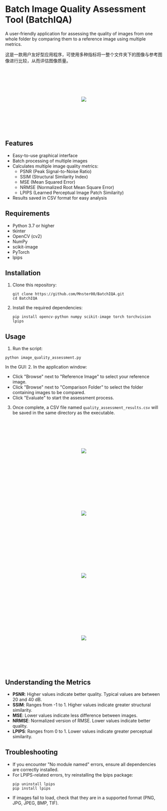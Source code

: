 
# Batch Image Quality Assessment Tool (BatchIQA)

A user-friendly application for assessing the quality of images from one whole folder by comparing them to a reference image using multiple metrics.

这是一款用户友好型应用程序，可使用多种指标将一整个文件夹下的图像与参考图像进行比较，从而评估图像质量。


<div style="display: flex; justify-content: center; align-items: center; height: 200px;">
  <img src="[https://github.com/Mnster00/ImageBatchCropping/blob/main/2.png](https://github.com/Mnster00/BatchIQA/blob/main/figs/1.png)" style="max-width: 80%;">
</div>


## Features

- Easy-to-use graphical interface
- Batch processing of multiple images
- Calculates multiple image quality metrics:
  - PSNR (Peak Signal-to-Noise Ratio)
  - SSIM (Structural Similarity Index)
  - MSE (Mean Squared Error)
  - NRMSE (Normalized Root Mean Square Error)
  - LPIPS (Learned Perceptual Image Patch Similarity)
- Results saved in CSV format for easy analysis

## Requirements

- Python 3.7 or higher
- tkinter
- OpenCV (cv2)
- NumPy
- scikit-image
- PyTorch
- lpips

## Installation

1. Clone this repository:
   ```
   git clone https://github.com/Mnster00/BatchIQA.git
   cd BatchIQA
   ```

2. Install the required dependencies:
   ```
   pip install opencv-python numpy scikit-image torch torchvision lpips
   ```

## Usage

1. Run the script:
  ```
  python image_quality_assessment.py
  ```
In the GUI:
2. In the application window:
   - Click "Browse" next to "Reference Image" to select your reference image.
   - Click "Browse" next to "Comparison Folder" to select the folder containing images to be compared.
   - Click "Evaluate" to start the assessment process.
3. Once complete, a CSV file named `quality_assessment_results.csv` will be saved in the same directory as the executable.

<div style="display: flex; justify-content: center; align-items: center; height: 200px;">
  <img src="[https://github.com/Mnster00/ImageBatchCropping/blob/main/2.png](https://github.com/Mnster00/BatchIQA/blob/main/figs/1.png)" style="max-width: 80%;">
</div>

<div style="display: flex; justify-content: center; align-items: center; height: 200px;">
  <img src="[https://github.com/Mnster00/ImageBatchCropping/blob/main/2.png](https://github.com/Mnster00/BatchIQA/blob/main/figs/2.png)" style="max-width: 80%;">
</div>

<div style="display: flex; justify-content: center; align-items: center; height: 200px;">
  <img src="[https://github.com/Mnster00/ImageBatchCropping/blob/main/2.png](https://github.com/Mnster00/BatchIQA/blob/main/figs/3.png)" style="max-width: 80%;">
</div>

<div style="display: flex; justify-content: center; align-items: center; height: 200px;">
  <img src="[https://github.com/Mnster00/ImageBatchCropping/blob/main/2.png](https://github.com/Mnster00/BatchIQA/blob/main/figs/5.png)" style="max-width: 80%;">
</div>





## Understanding the Metrics

- **PSNR**: Higher values indicate better quality. Typical values are between 20 and 40 dB.
- **SSIM**: Ranges from -1 to 1. Higher values indicate greater structural similarity.
- **MSE**: Lower values indicate less difference between images.
- **NRMSE**: Normalized version of RMSE. Lower values indicate better quality.
- **LPIPS**: Ranges from 0 to 1. Lower values indicate greater perceptual similarity.

## Troubleshooting

- If you encounter "No module named" errors, ensure all dependencies are correctly installed.
- For LPIPS-related errors, try reinstalling the lpips package:
  ```
  pip uninstall lpips
  pip install lpips
  ```
- If images fail to load, check that they are in a supported format (PNG, JPG, JPEG, BMP, TIF).




